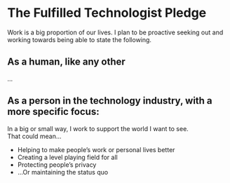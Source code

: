 # The Fulfilled Technologist Pledge

Work is a big proportion of our lives. I plan to be proactive seeking out and working towards being able to state the following.

## As a human, like any other

...

## As a person in the technology industry, with a more specific focus:

In a big or small way, I work to support the world I want to see.<br/>
That could mean…

- Helping to make people’s work or personal lives better
- Creating a level playing field for all
- Protecting people’s privacy
- …Or maintaining the status quo
